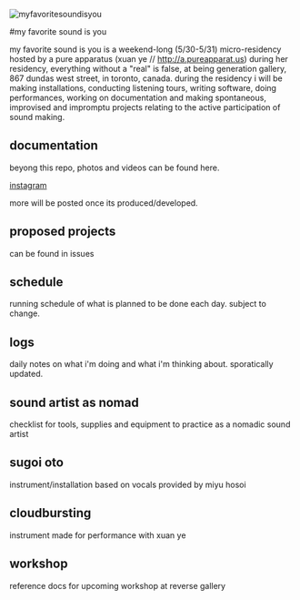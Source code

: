 ![myfavoritesoundisyou](https://igcdn-photos-h-a.akamaihd.net/hphotos-ak-xfa1/t51.2885-15/11380925_912618272130215_129981810_n.jpg)

#my favorite sound is you

my favorite sound is you is a weekend-long (5/30-5/31) micro-residency hosted by a pure apparatus (xuan ye // http://a.pureapparat.us) during her residency, everything without a "real" is false, at being generation gallery, 867 dundas west street,  in toronto, canada. during the residency i will be making installations, conducting listening tours, writing software, doing performances, working on documentation and making spontaneous, improvised and impromptu projects relating to the active participation of sound making.

## documentation
beyong this repo, photos and videos can be found here.

[instagram](https://instagram.com/explore/tags/myfavoritesoundisyou/)

more will be posted once its produced/developed.

## proposed projects

can be found in issues

## schedule

running schedule of what is planned to be done each day. subject to change.

## logs

daily notes on what i'm doing and what i'm thinking about. sporatically updated.

## sound artist as nomad

checklist for tools, supplies and equipment to practice as a nomadic sound artist

## sugoi oto

instrument/installation based on vocals provided by miyu hosoi

## cloudbursting

instrument made for performance with xuan ye

## workshop

reference docs for upcoming workshop at reverse gallery
